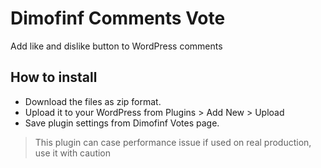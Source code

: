 # Dimofinf Comments Vote
Add like and dislike button to WordPress comments

## How to install
- Download the files as zip format.
- Upload it to your WordPress from Plugins > Add New > Upload
- Save plugin settings from Dimofinf Votes page.

> This plugin can case performance issue if used on real production, use it with caution 